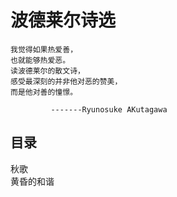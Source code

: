 # 波德莱尔诗选 

    我觉得如果热爱善，
    也就能够热爱恶。
    读波德莱尔的散文诗，
    感受最深刻的并非他对恶的赞美，
    而是他对善的憧憬。

             -------Ryunosuke AKutagawa
             
             
## 目录    

   <a herf="秋歌.html">秋歌
    </br>
   <a herf="黄昏的和谐.html">黄昏的和谐
